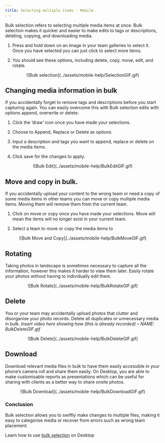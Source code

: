 ```yaml
---
title: Selecting multiple items - Mobile
---
```


Bulk selection refers to selecting multiple media items at once. Bulk selection makes it quicker and easier to make edits to tags or descriptions, deleting, copying, and downloading media.

1)	Press and hold down on an image in your team galleries to select it. Once you have selected you can just click to select more items.

2)	You should see these options, including delete, copy, move, edit, and rotate.

<center>
![Bulk selection](../assets/mobile-help/SelectionGIF.gif)
</center>

## Changing media information in bulk
If you accidentally forget to remove tags and descriptions before you start capturing again. You can easily overcome this with Bulk selection edits with options append, overwrite or delete.

1)	Click the ‘draw’ icon once you have made your selections.

2)	Choose to Append, Replace or Delete as options.

3)	Input a description and tags you want to append, replace or delete on the media items.

4)	Click save for the changes to apply.

<center>
![Bulk Edit](../assets/mobile-help/BulkEditGIF.gif)
</center>

## Move and copy in bulk.
If you accidentally upload your content to the wrong team or need a copy of some media items in other teams you can move or copy multiple media items. Moving them will remove them from the current team.

1)	Click on move or copy once you have made your selections. Move will mean the items will no longer exist in your current team.

2)	Select a team to move or copy the media items to

<center>
![Bulk Move and Copy](../assets/mobile-help/BulkMoveGIF.gif)
</center>

## Rotating
Taking photos in landscape is sometimes necessary to capture all the information, however this makes it harder to view them later. Easily rotate your photos without having to individually edit them.

<center>
![Bulk Rotate](../assets/mobile-help/BulkRotateGIF.gif)
</center>

## Delete
You or your team may accidentally upload photos that clutter and disorganise your photo records. Delete all duplicates or unnecessary media in bulk.
*Insert video here showing how (this is already recorded) – NAME: BulkDeleteGIF.gif*

<center>
![Bulk Delete](../assets/mobile-help/BulkDeleteGIF.gif)
</center>

## Download
Download relevant media files in bulk to have them easily accessible in your phone’s camera roll and share them easily. On Desktop, you are able to make customisable reports as presentations which can be useful for sharing with clients as a better way to share onsite photos.

<center>
![Bulk Download](../assets/mobile-help/BulkDownloadGIF.gif)
</center>

### Conclusion

Bulk selection allows you to swiftly make changes to multiple files, making it easy to categorise media or recover from errors such as wrong team placement. 

Learn how to use [bulk selection](https://support.builtview.com/media-basics/bulk-selection/) on Desktop 
